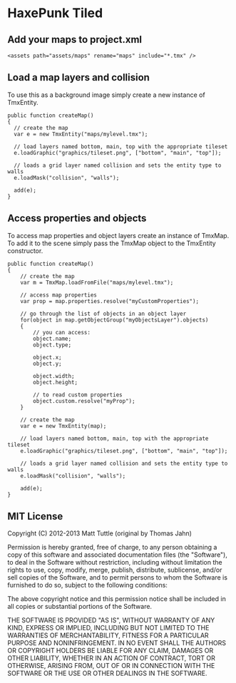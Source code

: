 # HaxePunk Tiled

## Add your maps to project.xml
	
	<assets path="assets/maps" rename="maps" include="*.tmx" />

## Load a map layers and collision

To use this as a background image simply create a new instance of TmxEntity.

    public function createMap()
    {
      // create the map
      var e = new TmxEntity("maps/mylevel.tmx");

      // load layers named bottom, main, top with the appropriate tileset
      e.loadGraphic("graphics/tileset.png", ["bottom", "main", "top"]);

      // loads a grid layer named collision and sets the entity type to walls
      e.loadMask("collision", "walls");

      add(e);
    }
    
## Access properties and objects

To access map properties and object layers create an instance of TmxMap.
To add it to the scene simply pass the TmxMap object to the TmxEntity constructor.

	public function createMap()
	{
		// create the map
		var m = TmxMap.loadFromFile("maps/mylevel.tmx");
		
		// access map properties
		var prop = map.properties.resolve("myCustomProperties");
		
		// go through the list of objects in an object layer
		for(object in map.getObjectGroup("myObjectsLayer").objects)
		{
			// you can access:
			object.name; 
			object.type;
			
			object.x;
			object.y;
			
			object.width;
			object.height;
			
			// to read custom properties
			object.custom.resolve("myProp");
		}
		
		// create the map
		var e = new TmxEntity(map);

		// load layers named bottom, main, top with the appropriate tileset
		e.loadGraphic("graphics/tileset.png", ["bottom", "main", "top"]);

		// loads a grid layer named collision and sets the entity type to walls
		e.loadMask("collision", "walls");

		add(e);
	}
	
## MIT License

Copyright (C) 2012-2013 Matt Tuttle (original by Thomas Jahn)

Permission is hereby granted, free of charge, to any person obtaining a copy of this software and associated documentation files (the "Software"), to deal in the Software without restriction, including without limitation the rights to use, copy, modify, merge, publish, distribute, sublicense, and/or sell copies of the Software, and to permit persons to whom the Software is furnished to do so, subject to the following conditions:

The above copyright notice and this permission notice shall be included in all copies or substantial portions of the Software.

THE SOFTWARE IS PROVIDED "AS IS", WITHOUT WARRANTY OF ANY KIND, EXPRESS OR IMPLIED, INCLUDING BUT NOT LIMITED TO THE WARRANTIES OF MERCHANTABILITY, FITNESS FOR A PARTICULAR PURPOSE AND NONINFRINGEMENT. IN NO EVENT SHALL THE AUTHORS OR COPYRIGHT HOLDERS BE LIABLE FOR ANY CLAIM, DAMAGES OR OTHER LIABILITY, WHETHER IN AN ACTION OF CONTRACT, TORT OR OTHERWISE, ARISING FROM, OUT OF OR IN CONNECTION WITH THE SOFTWARE OR THE USE OR OTHER DEALINGS IN THE SOFTWARE.
	
